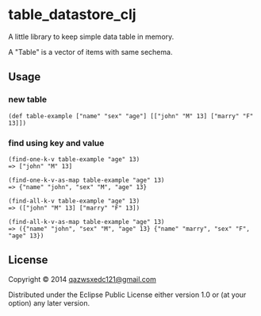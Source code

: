 # table_datastore_clj

A little library to keep simple data table in memory.

A "Table" is a vector of items with same sechema.

## Usage

### new table

```
(def table-example ["name" "sex" "age"] [["john" "M" 13] ["marry" "F" 13]])
```

### find using key and value

```
(find-one-k-v table-example "age" 13)
=> ["john" "M" 13]

(find-one-k-v-as-map table-example "age" 13)
=> {"name" "john", "sex" "M", "age" 13}

(find-all-k-v table-example "age" 13)
=> (["john" "M" 13] ["marry" "F" 13])

(find-all-k-v-as-map table-example "age" 13)
=> ({"name" "john", "sex" "M", "age" 13} {"name" "marry", "sex" "F", "age" 13})
```

## License

Copyright © 2014 qazwsxedc121@gmail.com

Distributed under the Eclipse Public License either version 1.0 or (at
your option) any later version.
